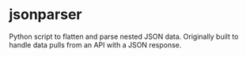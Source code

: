 # jsonparser
Python script to flatten and parse nested JSON data. Originally built to handle data pulls from an API with a JSON response.
